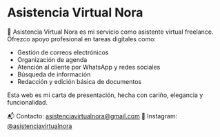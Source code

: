 # Asistencia Virtual Nora

🌸 Asistencia Virtual Nora es mi servicio como asistente virtual freelance.  
Ofrezco apoyo profesional en tareas digitales como:

- Gestión de correos electrónicos
- Organización de agenda
- Atención al cliente por WhatsApp y redes sociales
- Búsqueda de información
- Redacción y edición básica de documentos

Esta web es mi carta de presentación, hecha con cariño, elegancia y funcionalidad.

📬 Contacto: asistenciavirtualnora@gmail.com
📱 Instagram: [@asistenciavirtualnora](https://instagram.com/asistenciavirtualnora)
